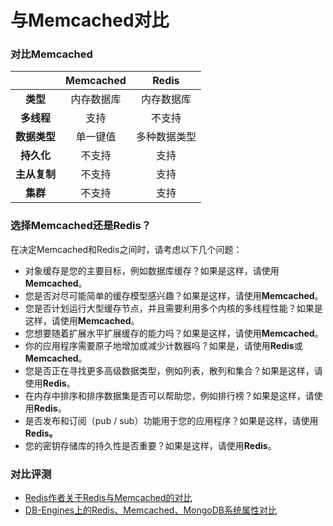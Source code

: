 # 与**Memcached对比**

### 对比Memcached

|  | Memcached | Redis |
| :---: | :---: | :---: |
| **类型** | 内存数据库 | 内存数据库 |
| **多线程** | 支持 | 不支持 |
| **数据类型** | 单一键值 | 多种数据类型 |
| **持久化** | 不支持 | 支持 |
| **主从复制** | 不支持 | 支持 |
| **集群** | 不支持 | 支持 |

### 选择Memcached还是Redis？

在决定Memcached和Redis之间时，请考虑以下几个问题：

* 对象缓存是您的主要目标，例如数据库缓存？如果是这样，请使用**Memcached**。
* 您是否对尽可能简单的缓存模型感兴趣？如果是这样，请使用**Memcached**。
* 您是否计划运行大型缓存节点，并且需要利用多个内核的多线程性能？如果是这样，请使用**Memcached**。
* 您想要随着扩展水平扩展缓存的能力吗？如果是这样，请使用**Memcached**。
* 你的应用程序需要原子地增加或减少计数器吗？如果是，请使用**Redis**或**Memcached**。
* 您是否正在寻找更多高级数据类型，例如列表，散列和集合？如果是这样，请使用**Redis**。
* 在内存中排序和排序数据集是否可以帮助您，例如排行榜？如果是这样，请使用**Redis**。
* 是否发布和订阅（pub / sub）功能用于您的应用程序？如果是这样，请使用**Redis。**
* 您的密钥存储库的持久性是否重要？如果是这样，请使用**Redis**。

### 对比评测

* [Redis作者关于Redis与Memcached的对比](http://antirez.com/news/94)
* [DB-Engines上的Redis、Memcached、MongoDB系统属性对比](http://db-engines.com/en/system/Memcached%3BMongoDB%3BRedis)



